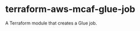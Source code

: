 # terraform-aws-mcaf-glue-job

A Terraform module that creates a Glue job.

<!-- BEGIN_TF_DOCS -->

<!-- END_TF_DOCS -->
